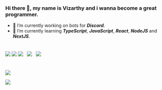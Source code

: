 ### Hi there 👋, my name is Vizarthy and i wanna become a great programmer.

- 🔭 I’m currently working on bots for ***Discord***.
- 🌱 I’m currently learning ***TypeScript***, ***JavaScript***, ***React***, ***NodeJS*** and ***NextJS***.
#
![](https://cdn.jsdelivr.net/npm/programming-languages-logos@0.0.3/src/typescript/typescript_48x48.png)  ‍ ‍ ![](https://cdn.jsdelivr.net/npm/programming-languages-logos@0.0.3/src/javascript/javascript_48x48.png) ‍ ‍ ![](https://i.imgur.com/7FBpz4c.png)  ‍ ‍ ![](https://i.imgur.com/btAIGZQ.png)  ‍ ‍ ![](https://i.imgur.com/x2LgErx.png)
#
![](https://github-readme-stats.vercel.app/api?username=vizarthy&show_icons=true&theme=tokyonight)

![](https://github-readme-stats.vercel.app/api/top-langs/?username=Vizarthy&layout=compact&theme=tokyonight)
